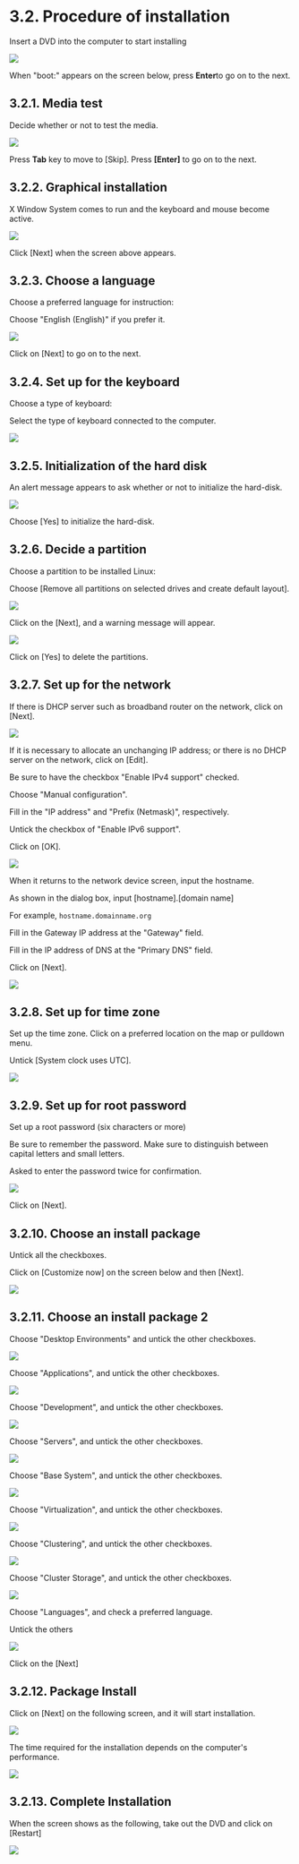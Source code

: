 # 3.2. Procedure of installation

Insert a DVD into the computer to start installing

![](../../../.gitbook/assets/os01.png)

When "boot:" appears on the screen below, press **Enter**to go on to the next.

## 3.2.1. Media test <a id="3-2-1-media-test"></a>

Decide whether or not to test the media.

![](../../../.gitbook/assets/os02.png)

Press **Tab** key to move to \[Skip\]. Press **\[Enter\]** to go on to the next.

## 3.2.2. Graphical installation <a id="3-2-2-graphical-installation"></a>

X Window System comes to run and the keyboard and mouse become active.

![](../../../.gitbook/assets/os03.png)

Click \[Next\] when the screen above appears.

## 3.2.3. Choose a language <a id="3-2-3-choose-a-language"></a>

Choose a preferred language for instruction:

Choose "English \(English\)" if you prefer it.

![](../../../.gitbook/assets/os04.png)

Click on \[Next\] to go on to the next.

## 3.2.4. Set up for the keyboard <a id="3-2-4-set-up-for-the-keyboard"></a>

Choose a type of keyboard:

Select the type of keyboard connected to the computer.

![](../../../.gitbook/assets/os05.png)

## 3.2.5. Initialization of the hard disk <a id="3-2-5-initialization-of-the-hard-disk"></a>

An alert message appears to ask whether or not to initialize the hard-disk.

![](../../../.gitbook/assets/os06.png)

Choose \[Yes\] to initialize the hard-disk.

## 3.2.6. Decide a partition <a id="3-2-6-decide-a-partition"></a>

Choose a partition to be installed Linux:

Choose \[Remove all partitions on selected drives and create default layout\].

![](../../../.gitbook/assets/os07.png)

Click on the \[Next\], and a warning message will appear.

![](../../../.gitbook/assets/os08.png)

Click on \[Yes\] to delete the partitions.

## 3.2.7. Set up for the network <a id="3-2-7-set-up-for-the-network"></a>

If there is DHCP server such as broadband router on the network, click on \[Next\].

![](../../../.gitbook/assets/os09.png)

If it is necessary to allocate an unchanging IP address; or there is no DHCP server on the network, click on \[Edit\].

Be sure to have the checkbox "Enable IPv4 support" checked.

Choose "Manual configuration".

Fill in the "IP address" and "Prefix \(Netmask\)", respectively.

Untick the checkbox of "Enable IPv6 support".

Click on \[OK\].

![](../../../.gitbook/assets/os17.png)

When it returns to the network device screen, input the hostname.

As shown in the dialog box, input \[hostname\].\[domain name\]

For example, `hostname.domainname.org`

Fill in the Gateway IP address at the "Gateway" field.

Fill in the IP address of DNS at the "Primary DNS" field.

Click on \[Next\].

![](../../../.gitbook/assets/os18.png)

## 3.2.8. Set up for time zone <a id="3-2-8-set-up-for-time-zone"></a>

Set up the time zone. Click on a preferred location on the map or pulldown menu.

Untick \[System clock uses UTC\].

![](../../../.gitbook/assets/os10.png)

## 3.2.9. Set up for root password <a id="3-2-9-set-up-for-root-password"></a>

Set up a root password \(six characters or more\)

Be sure to remember the password. Make sure to distinguish between capital letters and small letters.

Asked to enter the password twice for confirmation.

![](../../../.gitbook/assets/os11.png)

Click on \[Next\].

## 3.2.10. Choose an install package <a id="3-2-10-choose-an-install-package"></a>

Untick all the checkboxes.

Click on \[Customize now\] on the screen below and then \[Next\].

![](../../../.gitbook/assets/os12.png)

## 3.2.11. Choose an install package 2 <a id="3-2-11-choose-an-install-package-2"></a>

Choose "Desktop Environments" and untick the other checkboxes.

![](../../../.gitbook/assets/os13.png)

Choose "Applications", and untick the other checkboxes.

![](../../../.gitbook/assets/os20.png)

Choose "Development", and untick the other checkboxes.

![](../../../.gitbook/assets/os21.png)

Choose "Servers", and untick the other checkboxes.

![](../../../.gitbook/assets/os22.png)

Choose "Base System", and untick the other checkboxes.

![](../../../.gitbook/assets/os23.png)

Choose "Virtualization", and untick the other checkboxes.

![](../../../.gitbook/assets/os24.png)

Choose "Clustering", and untick the other checkboxes.

![](../../../.gitbook/assets/os25.png)

Choose "Cluster Storage", and untick the other checkboxes.

![](../../../.gitbook/assets/os26.png)

Choose "Languages", and check a preferred language.

Untick the others

![](../../../.gitbook/assets/os27.png)

Click on the \[Next\]

## 3.2.12. Package Install <a id="3-2-12-package-install"></a>

Click on \[Next\] on the following screen, and it will start installation.

![](../../../.gitbook/assets/os14.png)

The time required for the installation depends on the computer's performance.

![](../../../.gitbook/assets/os15.png)

## 3.2.13. Complete Installation <a id="3-2-13-complete-installation"></a>

When the screen shows as the following, take out the DVD and click on \[Restart\]

![](../../../.gitbook/assets/os16.png)

